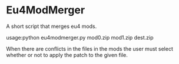 # Eu4ModMerger
A short script that merges eu4 mods.

usage:python eu4modmerger.py mod0.zip mod1.zip dest.zip

When there are conflicts in the files in the mods the user must select whether or not to apply the patch to the given file.
